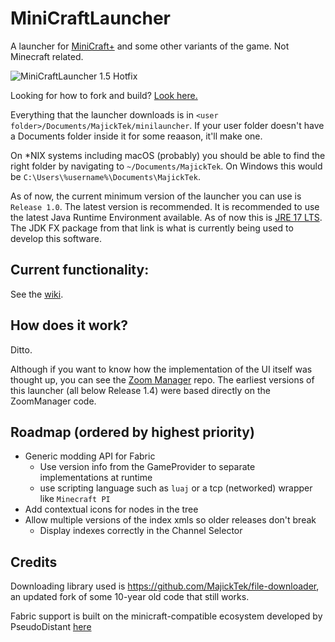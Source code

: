 # MiniCraftLauncher
A launcher for [MiniCraft+](https://github.com/MinicraftPlus/minicraft-plus-revived) and some other variants of the game. Not Minecraft related.

![MiniCraftLauncher 1.5 Hotfix](https://imgur.com/l4mlEdY.png)

Looking for how to fork and build? [Look here.](https://github.com/MajickTek/MiniCraftLauncher/blob/main/MiniCraftLauncher/out/README.md)

Everything that the launcher downloads is in `<user folder>/Documents/MajickTek/minilauncher`. If your user folder doesn't have a Documents folder inside it for some reaason, it'll make one.

On \*NIX systems including macOS (probably) you should be able to find the right folder by navigating to `~/Documents/MajickTek`. On Windows this would be `C:\Users\%username%\Documents\MajickTek`.

As of now, the current minimum version of the launcher you can use is `Release 1.0`. The latest version is recommended. It is recommended to use the latest Java Runtime Environment available. As of now this is [JRE 17 LTS](https://www.azul.com/downloads/?version=java-17-lts&package=jre). The JDK FX package from that link is what is currently being used to develop this software. 

## Current functionality:
See the [wiki](https://github.com/MajickTek/MiniCraftLauncher/wiki).
## How does it work?
Ditto.

Although if you want to know how the implementation of the UI itself was thought up, you can see the [Zoom Manager](https://github.com/MajickTek/ZoomManager) repo. The earliest versions of this launcher (all below Release 1.4) were based directly on the ZoomManager code.

## Roadmap (ordered by highest priority)
- Generic modding API for Fabric
  - Use version info from the GameProvider to separate implementations at runtime
  - use scripting language such as `luaj` or a tcp (networked) wrapper like `Minecraft PI`
- Add contextual icons for nodes in the tree
- Allow multiple versions of the index xmls so older releases don't break
  - Display indexes correctly in the Channel Selector

## Credits
Downloading library used is https://github.com/MajickTek/file-downloader, an updated fork of some 10-year old code that still works.

Fabric support is built on the minicraft-compatible ecosystem developed by PseudoDistant [here](https://github.com/MiniFabric)
